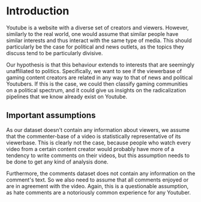 # Introduction

Youtube is a website with a diverse set of creators and viewers. However, similarly to the real world, one would assume that similar people have similar interests and thus interact with the same type of media. This should particularly be the case for political and news outlets, as the topics they discuss tend to be particularly divisive.

Our hypothesis is that this behaviour extends to interests that are seemingly unaffiliated to politics. Specifically, we want to see if the viewerbase of gaming content creators are related in any way to that of news and political Youtubers. If this is the case, we could then classify gaming communities on a political spectrum, and it could give us insights on the radicalization pipelines that we know already exist on Youtube.

## Important assumptions
As our dataset doesn't contain any information about viewers, we assume that the commenter-base of a video is statistically representative of its viewerbase. This is clearly not the case, because people who watch every video from a certain content creator would probably have more of a tendency to write comments on their videos, but this assumption needs to be done to get any kind of analysis done.

Furthermore, the comments dataset does not contain any information on the comment's text. So we also need to assume that all comments enjoyed or are in agreement with the video. Again, this is a questionable assumption, as hate comments are a notoriously common experience for any Youtuber.